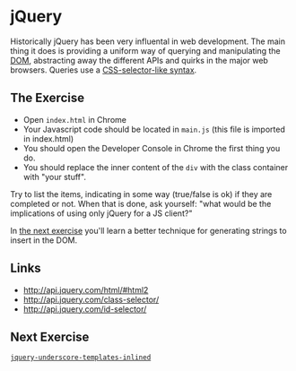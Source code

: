 # jQuery

Historically jQuery has been very influental in web development. The main thing
it does is providing a uniform way of querying and manipulating the [DOM](
https://en.wikipedia.org/wiki/Document_Object_Model), abstracting away the
different APIs and quirks in the major web browsers. Queries use a
[CSS-selector-like syntax](https://api.jquery.com/category/selectors/).

## The Exercise

* Open `index.html` in Chrome
* Your Javascript code should be located in `main.js` (this file is imported in
  index.html)
* You should open the Developer Console in Chrome the first thing you do.
* You should replace the inner content of the `div` with the class container with
  "your stuff".

Try to list the items, indicating in some way (true/false is ok) if they are completed or not.
When that is done, ask yourself: "what would be the implications of using only jQuery for a JS client?"

In [the next exercise](../jquery-underscore-templates-inlined) you'll learn a better technique for generating strings to insert in the DOM.

## Links

* http://api.jquery.com/html/#html2
* http://api.jquery.com/class-selector/
* http://api.jquery.com/id-selector/

## Next Exercise

[`jquery-underscore-templates-inlined`](../jquery-underscore-templates-inlined)
